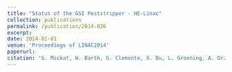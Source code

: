 ```yaml
--- 
title: "Status of the GSI Poststripper - HE-Linac"
collection: publications
permalink: /publication/2014-026
excerpt: 
date: 2014-01-01
venue: 'Proceedings of LINAC2014'
paperurl:
citation: 'S. Mickat, W. Barth, G. Clemente, X. Du, L. Groening, A. Orzhekhovskaya, B. Schlitt, H. Vormann, C. Xiao, S. Yaramyshev, M. Droba, H. Hähnel, U. Ratzinger, R. Tiede, Status of the GSI Poststripper - HE-Linac, Proceedings of LINAC2014, MOPP060 (2014)'
---
```


